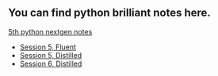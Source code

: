 ## You can find python brilliant notes here.
[5th python nextgen notes](5th-nextgen/README.md)

* [Session 5, Fluent](5th-nextgen/session-05/session-05-fluent.md)
* [Session 5, Distilled](5th-nextgen/session-05/session-05-distilled.md)
* [Session 6, Distilled](5th-nextgen/session-06/session-06-distilled.md)
